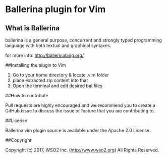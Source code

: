 # Ballerina plugin for Vim

## What is Ballerina

ballerina is a general purpose, concurrent and strongly typed
programming language with both textual and graphical syntaxes.

for more info: http://ballerinalang.org/


##Installing the plugin to Vim  

1. Go to your home directory & locate .vim folder
2. place extracted zip content into that
3. Open the terminal and edit desired bal files

##How to contribute

Pull requests are highly encouraged and we recommend you to create a GitHub issue
to discuss the issue or feature that you are contributing to.

##License

Ballerina vim plugin source is available under the Apache 2.0 License.

##Copyright

Copyright (c) 2017, WSO2 Inc. (http://www.wso2.org) All Rights Reserved.
